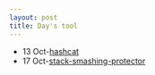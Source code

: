 ```yaml
---
layout: post
title: Day's tool
---
```


* 13 Oct-[hashcat](https://rajoul.github.io/day_tool/hashcat)
* 17 Oct-[stack-smashing-protector](https://rajoul.github.io/day_tool/stack-smashing-protector)
